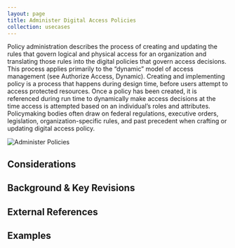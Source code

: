 ```yaml
---
layout: page
title: Administer Digital Access Policies
collection: usecases
---
```

Policy administration describes the process of creating and updating the rules that govern logical and physical access for an organization and translating those rules into the digital policies that govern access decisions. This process applies primarily to the “dynamic” model of access management (see Authorize Access, Dynamic).
Creating and implementing policy is a process that happens during design time, before users attempt to access protected resources.  Once a policy has been created, it is referenced during run time to dynamically make access decisions at the time access is attempted based on an individual’s roles and attributes.
Policymaking bodies often draw on federal regulations, executive orders, legislation, organization-specific rules, and past precedent when crafting or updating digital access policy.

![Administer Policies](../../img/Policies.png)

## Considerations

## Background & Key Revisions

## External References

## Examples